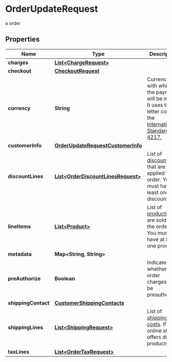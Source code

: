

# OrderUpdateRequest

a order

## Properties

| Name | Type | Description | Notes |
|------------ | ------------- | ------------- | -------------|
|**charges** | [**List&lt;ChargeRequest&gt;**](ChargeRequest.md) |  |  [optional] |
|**checkout** | [**CheckoutRequest**](CheckoutRequest.md) |  |  [optional] |
|**currency** | **String** | Currency with which the payment will be made. It uses the 3-letter code of the [International Standard ISO 4217.](https://es.wikipedia.org/wiki/ISO_4217) |  [optional] |
|**customerInfo** | [**OrderUpdateRequestCustomerInfo**](OrderUpdateRequestCustomerInfo.md) |  |  [optional] |
|**discountLines** | [**List&lt;OrderDiscountLinesRequest&gt;**](OrderDiscountLinesRequest.md) | List of [discounts](https://developers.conekta.com/v2.1.0/reference/orderscreatediscountline) that are applied to the order. You must have at least one discount. |  [optional] |
|**lineItems** | [**List&lt;Product&gt;**](Product.md) | List of [products](https://developers.conekta.com/v2.1.0/reference/orderscreateproduct) that are sold in the order. You must have at least one product. |  [optional] |
|**metadata** | **Map&lt;String, String&gt;** |  |  [optional] |
|**preAuthorize** | **Boolean** | Indicates whether the order charges must be preauthorized |  [optional] |
|**shippingContact** | [**CustomerShippingContacts**](CustomerShippingContacts.md) |  |  [optional] |
|**shippingLines** | [**List&lt;ShippingRequest&gt;**](ShippingRequest.md) | List of [shipping costs](https://developers.conekta.com/v2.1.0/reference/orderscreateshipping). If the online store offers digital products. |  [optional] |
|**taxLines** | [**List&lt;OrderTaxRequest&gt;**](OrderTaxRequest.md) |  |  [optional] |



